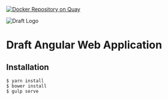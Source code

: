 [![Docker Repository on Quay](https://quay.io/repository/wazery/draft-webapp/status?token=a1ff74cf-5d43-477d-bbce-6b4464482d22 "Docker Repository on Quay")](https://quay.io/repository/wazery/draft-webapp)

![Draft Logo](https://dl.dropboxusercontent.com/u/71605080/logo.png)

# Draft Angular Web Application

## Installation

```
$ yarn install
$ bower install
$ gulp serve
```
